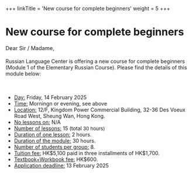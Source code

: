 +++
linkTitle = 'New course for complete beginners'
weight = 5
+++

# New course for complete beginners

<div><span size="2" style="font-size: 11pt;">Dear Sir / Madame,</span></div>
<div><span size="2" style="font-size: 11pt;">&nbsp;</span></div>
<div>
<div>Russian Language Center is offering a new course for complete beginners (Module 1 of the Elementary Russian Course). Please find the details of this module below:</div>
<br /> <br />
<ul>
<li><span style="text-decoration: underline;">Day:</span>&nbsp;Friday,&nbsp;14&nbsp;February 2025</li>
<li><span style="text-decoration: underline;">Time:</span>&nbsp;Morningn or evening, see above</li>
<li><span style="text-decoration: underline;">Location:</span> 12/F, Kingdom Power Commercial Building, 32-36 Des Voeux Road West, Sheung Wan, Hong Kong.</li>
<li><span style="text-decoration: underline;">No lessons on:</span>&nbsp;N/A</li>
<li><span style="text-decoration: underline;">Number of lessons:</span> 15<span>&nbsp;(total</span><span size="2" style="font-size: small;">&nbsp;30 hours)</span></li>
<li><span style="text-decoration: underline;">Duration of one lesson:</span> 2 hours.</li>
<li><span style="text-decoration: underline;">Duration of the module:</span> 30 hours.</li>
<li><span style="text-decoration: underline;">Number of students per group:</span> 8.</li>
<li><span style="text-decoration: underline;">Tuition fee:</span> HK$5,100 paid in three installments of HK$1,700.</li>
<li><span style="text-decoration: underline;">Textbook<span>+Workbook</span> fee:</span> HK$600.</li>
<li><span style="text-decoration: underline;">Application deadline:</span>&nbsp;13 February<span>&nbsp;2025</span></li>
</ul>
</div><div class = "clear"></div>
